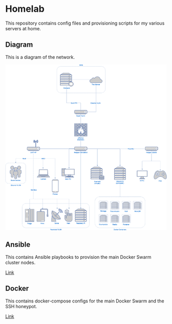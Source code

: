 # Homelab

This repository contains config files and provisioning scripts for my various servers at home.

## Diagram

This is a diagram of the network.

![Diagram](diagram/diagram.png)

## Ansible

This contains Ansible playbooks to provision the main Docker Swarm cluster nodes.

[Link](./ansible)

## Docker

This contains docker-compose configs for the main Docker Swarm and the SSH honeypot.

[Link](./docker)
